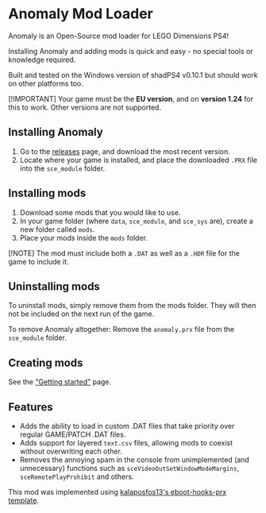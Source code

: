 # Anomaly Mod Loader

Anomaly is an Open-Source mod loader for LEGO Dimensions PS4!

Installing Anomaly and adding mods is quick and easy - no special tools or knowledge required.

Built and tested on the Windows version of shadPS4 v0.10.1 but should work on other platforms too.

[!IMPORTANT]
Your game must be the **EU version**, and on **version 1.24** for this to work. Other versions are not supported.

## Installing Anomaly

1. Go to the [releases](releases/) page, and download the most recent version.
2. Locate where your game is installed, and place the downloaded `.PRX` file into the `sce_module` folder.

## Installing mods

1. Download some mods that you would like to use. 
2. In your game folder (where `data`, `sce_module`, and `sce_sys` are), create a new folder called `mods`.
3. Place your mods inside the `mods` folder.

[!NOTE]
The mod must include both a `.DAT` as well as a `.HDR` file for the game to include it.

## Uninstalling mods

To uninstall mods, simply remove them from the mods folder. They will then not be included on the next run of the game.

To remove Anomaly altogether: Remove the `anomaly.prx` file from the `sce_module` folder.

## Creating mods

See the ["Getting started"](docs/gettingstarted.md) page.

## Features

- Adds the ability to load in custom .DAT files that take priority over regular GAME/PATCH .DAT files.
- Adds support for layered `text.csv` files, allowing mods to coexist without overwriting each other.
- Removes the annoying spam in the console from unimplemented (and unnecessary) functions such as `sceVideoOutSetWindowModeMargins`, `sceRemotePlayProhibit` and others.

This mod was implemented using [kalaposfos13's eboot-hooks-prx template](https://github.com/kalaposfos13/eboot-hooks-prx).